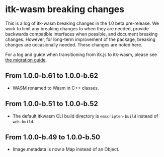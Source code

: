 # itk-wasm breaking changes

This is a log of itk-wasm breaking changes in the 1.0 beta pre-release. We work to
limit any breaking changes to when they are needed, provide backwards
compatible interfaces when possible, and document breaking changes. However,
for long-term improvement of the package, breaking changes are occasionally
needed. These changes are noted here.

For a log and guide when transitioning from itk.js to itk-wasm,
please see [the migration
guide](doc/content/docs/itk_js_to_itk_wasm_migration_guide.md).

## From 1.0.0-b.61 to 1.0.0-b.62

- WASM renamed to Wasm in C++ classes.

## From 1.0.0-b.51 to 1.0.0-b.52

- The default itkwasm CLI build directory is `emscripten-build` instead of `web-build`.

## From 1.0.0-b.49 to 1.0.0-b.50

- Image.metadata is now a Map instead of an Object.
